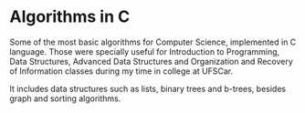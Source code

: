 # Algorithms in C

Some of the most basic algorithms for Computer Science, implemented in C language. Those were specially useful for Introduction to Programming, Data Structures, Advanced Data Structures and Organization and Recovery of Information classes during my time in college at UFSCar.

It includes data structures such as lists, binary trees and b-trees, besides graph and sorting algorithms.
